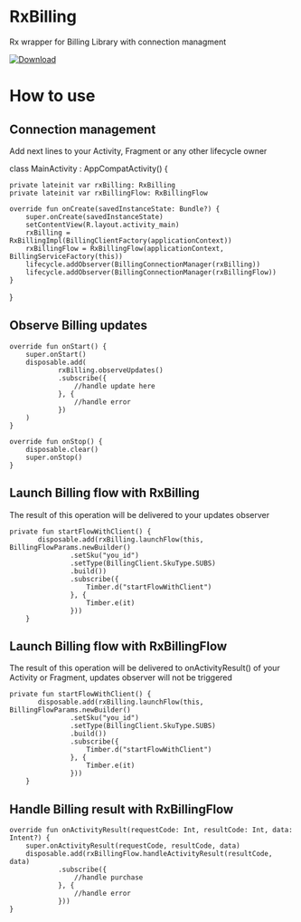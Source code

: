 # RxBilling
Rx wrapper for Billing Library with connection managment

 [ ![Download](https://api.bintray.com/packages/betterme/rxbilling/com.betterme%3Arxbilling/images/download.svg) ](https://bintray.com/betterme/rxbilling/com.betterme%3Arxbilling/_latestVersion)

# How to use

## Connection management

Add next lines to your Activity,  Fragment or any other lifecycle owner

class MainActivity : AppCompatActivity() {

    private lateinit var rxBilling: RxBilling
    private lateinit var rxBillingFlow: RxBillingFlow

    override fun onCreate(savedInstanceState: Bundle?) {
        super.onCreate(savedInstanceState)
        setContentView(R.layout.activity_main)
        rxBilling = RxBillingImpl(BillingClientFactory(applicationContext))
        rxBillingFlow = RxBillingFlow(applicationContext, BillingServiceFactory(this))
        lifecycle.addObserver(BillingConnectionManager(rxBilling))
        lifecycle.addObserver(BillingConnectionManager(rxBillingFlow))
    }
}

## Observe Billing updates

    override fun onStart() {
        super.onStart()
        disposable.add(
                rxBilling.observeUpdates()
                .subscribe({
                    //handle update here
                }, {
                    //handle error
                })
        )
    }

    override fun onStop() {
        disposable.clear()
        super.onStop()
    }

## Launch Billing flow with RxBilling

The result of this operation will be delivered to your updates observer

    private fun startFlowWithClient() {
           disposable.add(rxBilling.launchFlow(this, BillingFlowParams.newBuilder()
                   .setSku("you_id")
                   .setType(BillingClient.SkuType.SUBS)
                   .build())
                   .subscribe({
                       Timber.d("startFlowWithClient")
                   }, {
                       Timber.e(it)
                   }))
        }

## Launch Billing flow with RxBillingFlow

The result of this operation will be delivered to onActivityResult() of your Activity or Fragment,
updates observer will not be triggered

    private fun startFlowWithClient() {
           disposable.add(rxBilling.launchFlow(this, BillingFlowParams.newBuilder()
                   .setSku("you_id")
                   .setType(BillingClient.SkuType.SUBS)
                   .build())
                   .subscribe({
                       Timber.d("startFlowWithClient")
                   }, {
                       Timber.e(it)
                   }))
        }

## Handle Billing result with RxBillingFlow

    override fun onActivityResult(requestCode: Int, resultCode: Int, data: Intent?) {
        super.onActivityResult(requestCode, resultCode, data)
        disposable.add(rxBillingFlow.handleActivityResult(resultCode, data)
                .subscribe({
                    //handle purchase
                }, {
                    //handle error
                }))
    }
